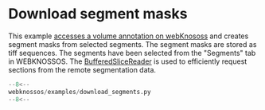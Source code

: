 # Download segment masks

This example [accesses a volume annotation on webKnososs](../../api/webknossos/annotation/annotation.md#Annotation.open_as_remote_dataset) and creates segment masks from selected segments. The segment masks are stored as tiff sequences. The segments have been selected from the "Segments" tab in WEBKNOSSOS. The [BufferedSliceReader](../../api/webknossos/dataset/view.md#View.get_buffered_slice_reader) is used to efficiently request sections from the remote segmentation data.

```python
--8<--
webknossos/examples/download_segments.py
--8<--
```
